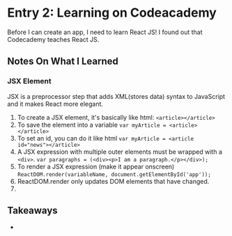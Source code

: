 # Entry 2: Learning on Codeacademy
Before I can create an app, I need to learn React JS! I found out that Codecademy teaches React JS.

## Notes On What I Learned
### JSX Element
JSX is a preprocessor step that adds XML(stores data) syntax to JavaScript and it makes React more elegant.
1. To create a JSX element, it's basically like html: ```<article></article>```
2. To save the element into a variable ```var myArticle = <article></article>```
3. To set an id, you can do it like html ```var myArticle = <article id="news"></article>```
4. A JSX expression with multiple outer elements must be wrapped with a ```<div>```.
```var paragraphs = (<div><p>I am a paragraph.</p></div>);```
5. To render a JSX expression (make it appear onscreen) ```ReactDOM.render(variableName, document.getElementById('app'));```
6. ReactDOM.render only updates DOM elements that have changed.
7. 

## Takeaways
* 